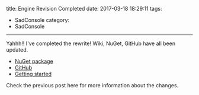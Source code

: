 title: Engine Revision Completed
date: 2017-03-18 18:29:11
tags:
- SadConsole
category:
- SadConsole
---

Yahhh!! I've completed the rewrite! Wiki, NuGet, GitHub have all been updated.

* [NuGet package](https://www.nuget.org/packages/sadconsole)
* [GitHub](https://github.com/Thraka/SadConsole)
* [Getting started](https://github.com/Thraka/SadConsole/wiki/NuGet-Starter-MonoGame)

Check the previous post here for more information about the changes.